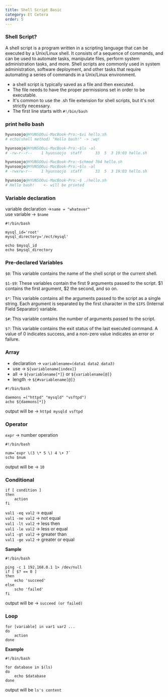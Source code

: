 ```yaml
---
title: Shell Script Basic
category: Et Cetera
order: 5
---
```


### Shell Script?

A shell script is a program written in a scripting language that can be executed by a Unix/Linux shell. It consists of a sequence of commands, and can be used to automate tasks, manipulate files, perform system administration tasks, and more. Shell scripts are commonly used in system administration, software deployment, and other tasks that require automating a series of commands in a Unix/Linux environment.

- a shell script is typically saved as a file and then executed.
- The file needs to have the proper permissions set in order to be executable.
- It's common to use the .sh file extension for shell scripts, but it's not strictly necessary.
- The first line starts with `#!/bin/bash`


### print hello bash

```s
hyunsoojo@HYUNSOOui-MacBook-Pro:~$vi hello.sh
# echo(shell method) "Hello bash!" -> :wq! 

hyunsoojo@HYUNSOOui-MacBook-Pro:~$ls -al
# -rw-r--r--    1 hyunsoojo  staff      33  5  3 19:03 hello.sh

hyunsoojo@HYUNSOOui-MacBook-Pro:~$chmod 764 hello.sh
hyunsoojo@HYUNSOOui-MacBook-Pro:~$ls -al
# -rwxrw-r--    1 hyunsoojo  staff      33  5  3 19:03 hello.sh

hyunsoojo@HYUNSOOui-MacBook-Pro:~$ ./hello.sh
# Hello bash!    <- will be printed
```

### Variable declaration

variable declaration ->`name = "whatever"`<br>
use variable -> `$name`

```
#!/bin/bash

mysql_id='root'
mysql_directory='/ect/mysql'

echo $mysql_id      
echo $mysql_directory
```

### Pre-declared Variables

`$0`: This variable contains the name of the shell script or the current shell.

`$1-$9`: These variables contain the first 9 arguments passed to the script. $1 contains the first argument, $2 the second, and so on.

`$*`: This variable contains all the arguments passed to the script as a single string. Each argument is separated by the first character in the `$IFS` (Internal Field Separator) variable.

`$#`: This variable contains the number of arguments passed to the script.

`$?`: This variable contains the exit status of the last executed command. A value of 0 indicates success, and a non-zero value indicates an error or failure.


### Array

- declaration -> `variablename=(data1 data2 data3)`
- use ->  `${variablename[index]}`
- all ->  `${variablename[*]}` or `${variablename[@]}` 
- length -> `${#variablename[@]}`

```
#!/bin/bash

daemons =("httpd" "mysqld" "vsftpd")
acho ${daemons[*]}
```

output will be -> `httpd mysqld vsftpd`


### Operator

`expr` -> number operation

```
#!/bin/bash

num=`expr \(3 \* 5 \) 4 \+ 7`
scho $num
```
output will be -> `10`


### Conditional

```
if [ condition ]
then
    action
fi
```

`val1 -eq val2` -> equal <br>
`val1 -ne val2` -> not equal<br>
`val1 -lt val2` -> less then<br>
`val1 -le val2` -> less or equal<br>
`val1 -gt val2` -> greater than<br>
`val1 -ge val2` -> greater or equal

**Sample**
```
#!/bin/bash

ping -c 1 192.168.0.1 1> /dev/null
if [ $? == 0 ]
then
    echo 'succeed'
else 
    scho 'failed'
fi
```
output will be -> `succeed (or failed)`


### Loop

```
for [variable] in var1 var2 ...
do
    action
done
```

**Example**

```
#!/bin/bash

for database in $(ls)
do
    echo $database
done
```

output will be `ls's content`
